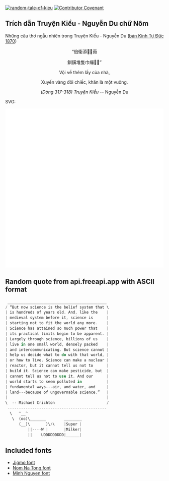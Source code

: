 [![random-tale-of-kieu](https://github.com/huuquyet/random-tale-of-kieu/actions/workflows/random-tale-of-kieu.yml/badge.svg)](https://github.com/huuquyet/random-tale-of-kieu/actions/workflows/random-tale-of-kieu.yml)
[![Contributor Covenant](https://img.shields.io/badge/Contributor%20Covenant-2.1-4baaaa.svg)](.github/CODE_OF_CONDUCT.md "Contributor Covenant 2.1")

## Trích dẫn Truyện Kiều - Nguyễn Du chữ Nôm

Những câu thơ ngẫu nhiên trong Truyện Kiều - Nguyễn Du ([bản Kinh Tự Đức 1870](https://vi.wikisource.org/wiki/Truy%E1%BB%87n_Ki%E1%BB%81u_(b%E1%BA%A3n_Kinh_T%E1%BB%B1_%C4%90%E1%BB%A9c_1870)))

<div align="center">
<!-- START_KIEU -->
      <p class="nom">“倍衛添𥙩𧵑茹</p>
      <p class="nom">釧鐄堆隻巾纙󰜋󰉓”</p>
      <p class="quocngu">Vội về thêm lấy của nhà,</p>
      <p class="quocngu">Xuyến vàng đôi chiếc, khăn là một vuông.</p>
      <p class="author"><i>(Dòng 317-318) Truyện Kiều</i> -- Nguyễn Du</p>
<!-- END_KIEU -->
</div>

SVG:

<div align="center">
  <img src="./assets/random-kieu.svg" alt="The Tale of Kieu - Nguyen Du">
</div>

## Random quote from api.freeapi.app with ASCII format

<!-- START_QUOTE -->
```rust
 ____________________________________________
/ “But now science is the belief system that \
| is hundreds of years old. And, like the    |
| medieval system before it, science is      |
| starting not to fit the world any more.    |
| Science has attained so much power that    |
| its practical limits begin to be apparent. |
| Largely through science, billions of us    |
| live in one small world, densely packed    |
| and intercommunicating. But science cannot |
| help us decide what to do with that world, |
| or how to live. Science can make a nuclear |
| reactor, but it cannot tell us not to      |
| build it. Science can make pesticide, but  |
| cannot tell us not to use it. And our      |
| world starts to seem polluted in           |
| fundamental ways---air, and water, and     |
| land---because of ungovernable science.”   |
|                                            |
\  -- Michael Crichton                       /
 --------------------------------------------
  \   ^__^
   \  (oo)\_______        ________
      (__)\       )\/\    |Super |
          ||----W |       |Milker|
          ||    UDDDDDDDDD|______|
```
<!-- END_QUOTE -->

## Included fonts

- [Jigmo font](https://github.com/kamichikoichi/jigmo)
- [Nom Na Tong font](https://github.com/nomfoundation/font)
- [Minh Nguyen font](https://github.com/TKYKmori/Minh-Nguyen)
